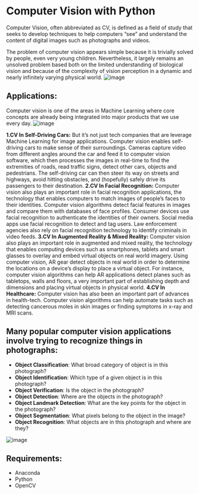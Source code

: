 # Computer Vision with Python
Computer Vision, often abbreviated as CV, is defined as a field of study that seeks to develop techniques to help computers “see” and understand the content of digital images such as photographs and videos.

The problem of computer vision appears simple because it is trivially solved by people, even very young children. Nevertheless, it largely remains an unsolved problem based both on the limited understanding of biological vision and because of the complexity of vision perception in a dynamic and nearly infinitely varying physical world.
![image](https://miro.medium.com/max/1000/1*NLnnf_M4Nlm4p1GAWrWUCQ.gif)

## Applications:
Computer vision is one of the areas in Machine Learning where core concepts are already being integrated into major products that we use every day.
![image](https://miro.medium.com/max/1400/1*8gmgaAkFdI-9OHY5cA93xQ.png)

__1.CV In Self-Driving Cars:__
But it’s not just tech companies that are leverage Machine Learning for image applications.
Computer vision enables self-driving cars to make sense of their surroundings. Cameras capture video from different angles around the car and feed it to computer vision software, which then processes the images in real-time to find the extremities of roads, read traffic signs, detect other cars, objects and pedestrians. The self-driving car can then steer its way on streets and highways, avoid hitting obstacles, and (hopefully) safely drive its passengers to their destination.
__2.CV In Facial Recognition:__
Computer vision also plays an important role in facial recognition applications, the technology that enables computers to match images of people’s faces to their identities. Computer vision algorithms detect facial features in images and compare them with databases of face profiles. Consumer devices use facial recognition to authenticate the identities of their owners. Social media apps use facial recognition to detect and tag users. Law enforcement agencies also rely on facial recognition technology to identify criminals in video feeds.
__3.CV In Augmented Reality & Mixed Reality:__
Computer vision also plays an important role in augmented and mixed reality, the technology that enables computing devices such as smartphones, tablets and smart glasses to overlay and embed virtual objects on real world imagery. Using computer vision, AR gear detect objects in real world in order to determine the locations on a device’s display to place a virtual object. For instance, computer vision algorithms can help AR applications detect planes such as tabletops, walls and floors, a very important part of establishing depth and dimensions and placing virtual objects in physical world.
__4.CV In Healthcare:__
Computer vision has also been an important part of advances in health-tech. Computer vision algorithms can help automate tasks such as detecting cancerous moles in skin images or finding symptoms in x-ray and MRI scans.

## Many popular computer vision applications involve trying to recognize things in photographs:
- __Object Classification__: What broad category of object is in this photograph?
- __Object Identification__: Which type of a given object is in this photograph?
- __Object Verification__: Is the object in the photograph?
- __Object Detection__: Where are the objects in the photograph?
- __Object Landmark Detection__: What are the key points for the object in the photograph?
- __Object Segmentation__: What pixels belong to the object in the image?
- __Object Recognition__: What objects are in this photograph and where are they?

![image](https://miro.medium.com/max/1400/1*z89KwWbF59XXrsXXQCECPA.jpeg)

## Requirements:
- Anaconda
- Python
- OpenCV
